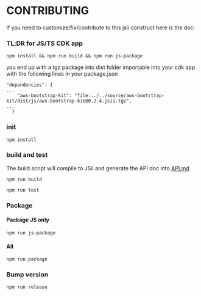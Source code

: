# CONTRIBUTING

If you need to customize/fix/contribute to this jsii construct here is the doc:

### TL;DR for JS/TS CDK app

```
npm install && npm run build && npm run js-package
```
you end up with a tgz package into dist folder importable into your cdk app with the following lines in your package.json


```
"dependencies": {
...
    "aws-bootstrap-kit": "file:../../source/aws-bootstrap-kit/dist/js/aws-bootstrap-kit@0.2.4.jsii.tgz",
...
  }
```

### init

```
npm install
```

### build and test

The build script will compile to JSii and generate the API doc into [API.md](./API.md)
```
npm run build
```

```
npm run test
```

### Package

#### Package JS only

```
npm run js-package

```

#### All

```
npm run package
```

### Bump version

```
npm run release
```